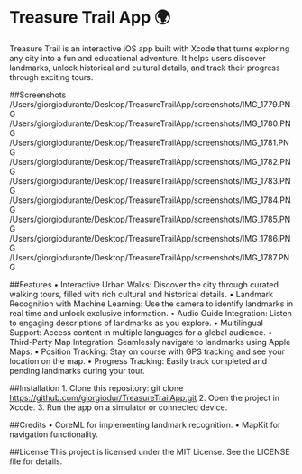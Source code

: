 
# **Treasure Trail App 🌍**


Treasure Trail is an interactive iOS app built with Xcode that turns exploring any city into a fun and educational adventure. It helps users discover landmarks, unlock historical and cultural details, and track their progress through exciting tours.


##Screenshots
/Users/giorgiodurante/Desktop/TreasureTrailApp/screenshots/IMG_1779.PNG
/Users/giorgiodurante/Desktop/TreasureTrailApp/screenshots/IMG_1780.PNG
/Users/giorgiodurante/Desktop/TreasureTrailApp/screenshots/IMG_1781.PNG
/Users/giorgiodurante/Desktop/TreasureTrailApp/screenshots/IMG_1782.PNG
/Users/giorgiodurante/Desktop/TreasureTrailApp/screenshots/IMG_1783.PNG
/Users/giorgiodurante/Desktop/TreasureTrailApp/screenshots/IMG_1784.PNG
/Users/giorgiodurante/Desktop/TreasureTrailApp/screenshots/IMG_1785.PNG
/Users/giorgiodurante/Desktop/TreasureTrailApp/screenshots/IMG_1786.PNG
/Users/giorgiodurante/Desktop/TreasureTrailApp/screenshots/IMG_1787.PNG


##Features
    •    Interactive Urban Walks: Discover the city through curated walking tours, filled with rich cultural and historical details.
    •    Landmark Recognition with Machine Learning: Use the camera to identify landmarks in real time and unlock exclusive information.
    •    Audio Guide Integration: Listen to engaging descriptions of landmarks as you explore.
    •    Multilingual Support: Access content in multiple languages for a global audience.
    •    Third-Party Map Integration: Seamlessly navigate to landmarks using Apple Maps.
    •    Position Tracking: Stay on course with GPS tracking and see your location on the map.
    •    Progress Tracking: Easily track completed and pending landmarks during your tour.
    
    
##Installation
    1.    Clone this repository: git clone <https://github.com/giorgiodur/TreasureTrailApp.git>
    2.    Open the project in Xcode.
    3.    Run the app on a simulator or connected device.


##Credits
    •    CoreML for implementing landmark recognition.
    •    MapKit for navigation functionality.



##License
This project is licensed under the MIT License. See the LICENSE file for details.

